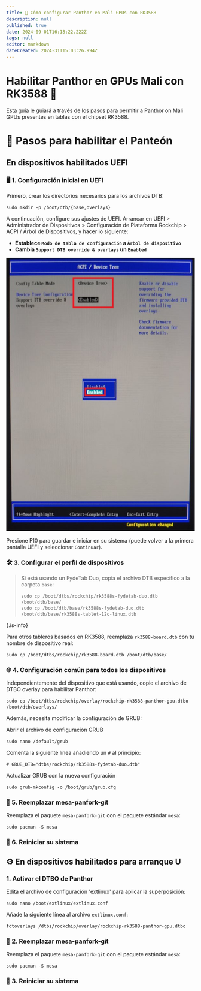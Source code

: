 ```yaml
---
title: 🐾 Cómo configurar Panthor en Mali GPUs con RK3588
description: null
published: true
date: 2024-09-01T16:18:22.222Z
tags: null
editor: markdown
dateCreated: 2024-31T15:03:26.994Z
---
```


# Habilitar Panthor en GPUs Mali con RK3588 🚀

Esta guía le guiará a través de los pasos para permitir a Panthor on Mali GPUs presentes en tablas con el chipset RK3588.

# 🔧 Pasos para habilitar el Panteón

## En dispositivos habilitados UEFI

### 🖥️ 1. Configuración inicial en UEFI

Primero, crear los directorios necesarios para los archivos DTB:

```
sudo mkdir -p /boot/dtb/{base,overlays}
```

A continuación, configure sus ajustes de UEFI. Arrancar en UEFI > Administrador de Dispositivos > Configuración de Plataforma Rockchip > ACPI / Árbol de Dispositivos, y hacer lo siguiente:

- **Establece `Modo de tabla de configuración` a `Árbol de dispositivo`**
- **Cambia `Support DTB override & overlays` un `Enabled`**

![](/panthor/enable_tree_dtb_in_uefi.jpg)

Presione F10 para guardar e iniciar en su sistema (puede volver a la primera pantalla UEFI y seleccionar `Continuar`).

### 🛠️ 3. Configurar el perfil de dispositivos

> Si está usando un FydeTab Duo, copia el archivo DTB específico a la carpeta `base`:
>
> ```
> sudo cp /boot/dtbs/rockchip/rk3588s-fydetab-duo.dtb /boot/dtb/base/
> sudo cp /boot/dtb/base/rk3588s-fydetab-duo.dtb /boot/dtb/base/rk3588s-tablet-12c-linux.dtb
> ```

{.is-info}

Para otros tableros basados en RK3588, reemplaza `rk3588-board.dtb` con tu nombre de dispositivo real:

```
sudo cp /boot/dtbs/rockchip/rk3588-board.dtb /boot/dtb/base/
```

### 🌐 4. Configuración común para todos los dispositivos

Independientemente del dispositivo que está usando, copie el archivo de DTBO overlay para habilitar Panthor:

```
sudo cp /boot/dtbs/rockchip/overlay/rockchip-rk3588-panthor-gpu.dtbo /boot/dtb/overlays/
```

Además, necesita modificar la configuración de GRUB:

Abrir el archivo de configuración GRUB

```
sudo nano /default/grub
```

Comenta la siguiente línea añadiendo un `#` al principio:

```
# GRUB_DTB="dtbs/rockchip/rk3588s-fydetab-duo.dtb"
```

Actualizar GRUB con la nueva configuración

```
sudo grub-mkconfig -o /boot/grub/grub.cfg
```

### 🔄 5. Reemplazar mesa-panfork-git

Reemplaza el paquete `mesa-panfork-git` con el paquete estándar `mesa`:

```
sudo pacman -S mesa
```

### 🔁 6. Reiniciar su sistema

## ⚙️ En dispositivos habilitados para arranque U

### 1. Activar el DTBO de Panthor

Edita el archivo de configuración 'extlinux' para aplicar la superposición:

```
sudo nano /boot/extlinux/extlinux.conf
```

Añade la siguiente línea al archivo `extlinux.conf`:

```
fdtoverlays /dtbs/rockchip/overlay/rockchip-rk3588-panthor-gpu.dtbo
```

### 🔄 2. Reemplazar mesa-panfork-git

Reemplaza el paquete `mesa-panfork-git` con el paquete estándar `mesa`:

```
sudo pacman -S mesa
```

### 🔁 3. Reiniciar su sistema
